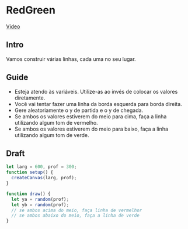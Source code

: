 # RedGreen

[Vídeo](https://user-images.githubusercontent.com/4747652/227686774-64c315c7-051a-403b-bb2d-e6cbee9902eb.mp4)

## Intro

Vamos construir várias linhas, cada uma no seu lugar.

## Guide

- Esteja atendo às variáveis. Utilize-as ao invés de colocar os valores diretamente.
- Você vai tentar fazer uma linha da borda esquerda para borda direita.
- Gere aleatoriamente o y de partida e o y de chegada.
- Se ambos os valores estiverem do meio para cima, faça a linha utilizando algum tom de vermelho.
- Se ambos os valores estiverem do meio para baixo, faça a linha utilizando algum tom de verde.

## Draft

```js
let larg = 600, prof = 300;
function setup() {
  createCanvas(larg, prof);
}

function draw() {
  let ya = random(prof);
  let yb = random(prof);
  // se ambos acima do meio, faça linha de vermelhor
  // se ambos abaixo do meio, faça a linha de verde
}
```

